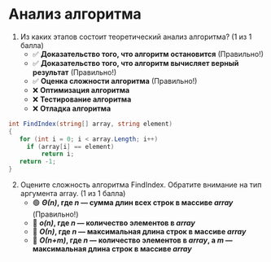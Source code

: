 # Анализ алгоритма

1. Из каких этапов состоит теоретический анализ алгоритма? (1 из 1 балла)
   * ✅ **Доказательство того, что алгоритм остановится** (Правильно!)
   * ✅ **Доказательство того, что алгоритм вычисляет верный результат** (Правильно!)
   * ✅ **Оценка сложности алгоритма** (Правильно!)
   * ❌ **Оптимизация алгоритма**
   * ❌ **Тестирование алгоритма**
   * ❌ **Отладка алгоритма**


```cs
int FindIndex(string[] array, string element)
{
   for (int i = 0; i < array.Length; i++)
     if (array[i] == element)
         return i;
   return -1;
}
```

2. Оцените сложность алгоритма FindIndex. Обратите внимание на тип аргумента array. (1 из 1 балла) 
   * 🟢 *****&Theta;(n)***, где ***n*** — сумма длин всех строк в массиве ***array***** (Правильно!)
   * 🔴 *****&omicron;(n)***, где ***n*** — количество элементов в ***array*****
   * 🔴 *****&Omicron;(n)***, где ***n*** — максимальная длина строк в массиве ***array*****
   * 🔴 *****&Omicron;(n+m)***, где ***n*** — количество элементов в ***array***, а ***m*** — максимальная длина строк в массиве ***array*****
